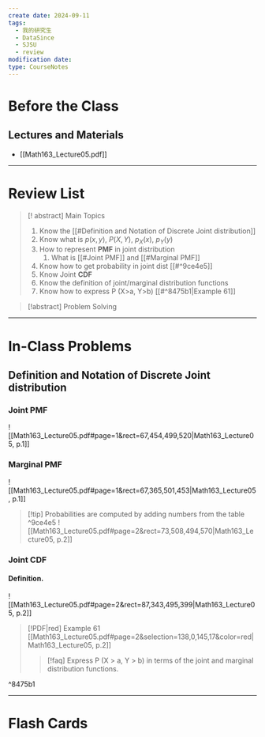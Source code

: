 ```yaml
---
create date: 2024-09-11
tags:
  - 我的研究生
  - DataSince
  - SJSU
  - review
modification date: 
type: CourseNotes
---
```


# Before the Class
## Lectures and Materials
- [[Math163_Lecture05.pdf]]
---
# Review List
>[! abstract] Main Topics
>1. Know the [[#Definition and Notation of Discrete Joint distribution]]
>	1. Know what is $p(x,y)$, $P(X,Y)$, $p_{X}(x)$, $p_{Y}(y)$
>	2. How to represent **PMF** in joint distribution
>		1. What is [[#Joint PMF]] and [[#Marginal PMF]]
>2. Know how to get probability in joint dist [[#^9ce4e5]]
>3. Know Joint **CDF**
>	1. Know the definition of joint/marginal distribution functions 
>	2. Know how to express P (X>a, Y>b) [[#^8475b1|Example 61]]

>[!abstract] Problem Solving
>

---
# In-Class Problems
## Definition and Notation of Discrete Joint distribution
### Joint PMF
![[Math163_Lecture05.pdf#page=1&rect=67,454,499,520|Math163_Lecture05, p.1]]
### Marginal PMF
![[Math163_Lecture05.pdf#page=1&rect=67,365,501,453|Math163_Lecture05, p.1]]
>[!tip] Probabilities are computed by adding numbers from the table ^9ce4e5
> ![[Math163_Lecture05.pdf#page=2&rect=73,508,494,570|Math163_Lecture05, p.2]]
### Joint CDF
#### Definition.
![[Math163_Lecture05.pdf#page=2&rect=87,343,495,399|Math163_Lecture05, p.2]]
> [!PDF|red] Example 61 [[Math163_Lecture05.pdf#page=2&selection=138,0,145,17&color=red|Math163_Lecture05, p.2]]
> >[!faq] Express P (X > a, Y > b) in terms of the joint and marginal distribution functions.

^8475b1

---

# Flash Cards
